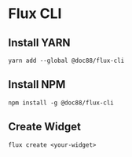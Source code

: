 # Flux CLI


## Install YARN
```yarn add --global @doc88/flux-cli```

## Install NPM
```npm install -g @doc88/flux-cli```

## Create Widget
```flux create <your-widget>```